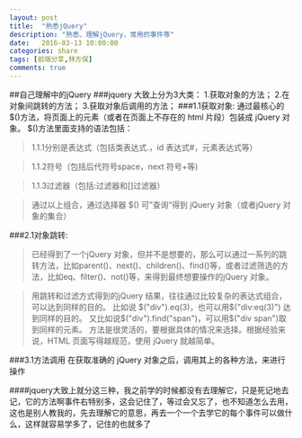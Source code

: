```yaml
---
layout: post
title:  "熟悉jQuery"
description: "熟悉、理解jQuery，常用的事件等"
date:   2016-03-13 10:00:00
categories: share
tags: [前端分享,林方保]
comments: true
---
```

##自己理解中的jQuery
###jquery 大致上分为3大类：
1.获取对象的方法；
2.在对象间跳转的方法；
3.获取对象后调用的方法；
###1.1获取对象:
通过最核心的$()方法，将页面上的元素（或者在页面上不存在的 html 片段）包装成 jQuery 对象。
$()方法里面支持的语法包括：
>1.1.1分别是表达式（包括类表达式.，id 表达式#，元素表达式等）

>1.1.2符号（包括后代符号space，next 符号+等)

>1.1.3过滤器（包括:过滤器和[]过滤器）

>通过以上组合，通过选择器 $() 可”查询“得到 jQuery 对象（或者jQuery 对象的集合）

###2.1对象跳转:
>已经得到了一个jQuery 对象，但并不是想要的，那么可以通过一系列的跳转方法，比如parent()、next()、children()、find()等，或者过滤筛选的方法，比如eq、filter()、not()等，来得到最终想要操作的jQuery 对象。

>用跳转和过滤方式得到的jQuery 结果，往往通过比较复杂的表达式组合，可以达到同样的目的。
比如说 $("div").eq(3)，也可以用$("div:eq(3)") 达到同样的目的。
又比如说$("div").find("span")，可以用$("div span")取到同样的元素。
方法是很灵活的，要根据具体的情况来选择。根据经验来说，HTML 页面写得越规范，使用 jQuery 就越简单。

###3.1方法调用
在获取准确的 jQuery 对象之后，调用其上的各种方法，来进行操作

####jquery大致上就分这三种，我之前学的时候都没有去理解它，只是死记地去记，它的方法啊事件右特别多，这会记住了，等过会又忘了，也不知道怎么去用，这也是别人教我的，先去理解它的意思，再去一个一个去学它的每个事件可以做什么，这样就容易学多了，记住的也就多了